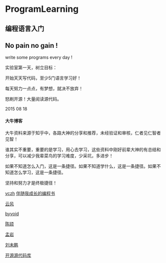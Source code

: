 # ProgramLearning
## 编程语言入门
## No pain no gain !
write some programs every day !

实验室第一天，树立目标：

  开始天天写代码，至少5门语言学习好！
  
  每天努力一点点，有梦想，就决不放弃！
  
  怒刷开源！大量阅读源代码。

2015 08 18

#### 大牛博客
大牛资料来源于知乎中，各路大神的分享和推荐，未经验证和审核，仁者见仁智者见智！

谁其实不重要，重要的是学习，用心去学习，这些资料中刚好前辈大神的有总结和分享，可以减少我辈菜鸟的学习难度，少采坑，多进步！

如果不知道怎么入门，这是一条捷径。如果不知道学什么，这是一条捷径。如果不知道怎么学习，这是一条捷径。

坚持和努力才是终极捷径！

[vczh](http://cppblog.com/vczh)   [伴随我成长的编程书](http://www.cppblog.com/vczh/archive/2013/03/24/198769.html)

[云风](http://blog.codingnow.com/)

[byvoid](https://www.byvoid.com/blog/)

[陈硕](http://blog.csdn.net/Solstice)

[孟岩](http://blog.csdn.net/myan)

[刘未鹏](http://blog.csdn.net/pongba)


[开源源代码库](http://mirrors.ustc.edu.cn/)


